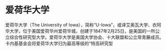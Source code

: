 # 爱荷华大学

爱荷华大学（The University of Iowa），简称“U-Iowa”，或译艾奥瓦大学、衣阿华大学，位于美国爱荷华州爱荷华城，创建于1847年2月25日，是美国的一所公立综合性研究型大学。爱荷华大学是美国大学协会、十大联盟和公立常青藤成员。卡内基基金会将爱荷华大学归为最高等级的“特高研究型